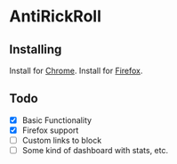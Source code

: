 ﻿# AntiRickRoll

## Installing

Install for [Chrome](https://chrome.google.com/webstore/detail/antirickroll/mpnckpmpddjcgkpjkmmakcamjhceadne/).
Install for [Firefox](https://addons.mozilla.org/en-US/firefox/addon/antirickroll/).

## Todo

- [x] Basic Functionality
- [x] Firefox support
- [ ] Custom links to block
- [ ] Some kind of dashboard with stats, etc.
